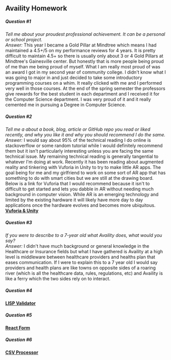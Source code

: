 ## Availity Homework
##### Question #1
*Tell me about your proudest professional achievement.  It can be a personal or school project.*<br>
*Answer:* This year I became a Gold Pillar at Mindtree which means I had maintained a 4.5+/5 on my performance reviews for 4 years. It is pretty difficult to maintain 4.5+ so there is usually only about 3 or 4 Gold Pillars at Mindtree's Gainesville center. But honestly that is more people being proud of me than me being proud of myself. What I am really most proud of was an award I got in my second year of community college. I didn't know what I was going to major in and just decided to take some introductory programming courses on a whim. It really clicked with me and I performed very well in those courses. At the end of the spring semester the professors give rewards for the best student in each department and I received it for the Computer Science department. I was very proud of it and it really cemented me in pursuing a Degree in Computer Science.
##### Question #2
*Tell me a about a book, blog, article or GitHub repo you read or liked recently, and why you like it and why you should recommend I do the same.*<br>
*Answer:* I would say about 95% of the technical reading I do online is stackoverflow or some random tutorial while I would definitely recommend them but it isn't particularly interesting unless you are facing the same technical issue. My remaining technical reading is generally tangential to whatever I'm doing at work. Recently it has been reading about augmented reality and tinkering with Vuforia in Unity to try to make little AR apps. The goal being for me and my girlfriend to work on some sort of AR app that has something to do with smart cities but we are still at the drawing board. Below is a link for Vuforia that I would recommend because it isn't to difficult to get started and lets you dabble in AR without needing much background in computer vision. While AR is an emerging technology and limited by the existing hardware it will likely have more day to day applications once the hardware evolves and becomes more ubiquitous. <br>
[**Vuforia & Unity**](https://library.vuforia.com/articles/Training/getting-started-with-vuforia-in-unity.html)
##### Question #3
*If you were to describe to a 7-year old what Availity does, what would you say?*<br>
*Answer:* I didn't have much background or general knowledge in the Healthcare or Insurance fields but what I have gathered is Availity at a high level is middleware between healthcare providers and healths plan that eases communication. If I were to explain this to a 7 year old I would say providers and health plans are like towns on opposite sides of a roaring river (which is all the healthcare data, rules, regulations, etc) and Availity is like a ferry which the two sides rely on to interact.

##### Question #4
[**LISP Validator**](https://github.com/kvanwie87/availity-homework/tree/master/lisp-validator)
##### Question #5
[**React Form**](https://github.com/kvanwie87/availity-homework/tree/master/react-question)
##### Question #6
[**CSV Processor**](https://github.com/kvanwie87/availity-homework/tree/master/csv-processor)
